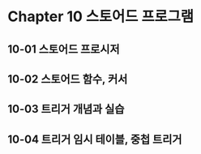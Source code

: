 # Chapter 10 스토어드 프로그램

## 10-01 스토어드 프로시저

## 10-02 스토어드 함수, 커서

## 10-03 트리거 개념과 실습

## 10-04 트리거 임시 테이블, 중첩 트리거
